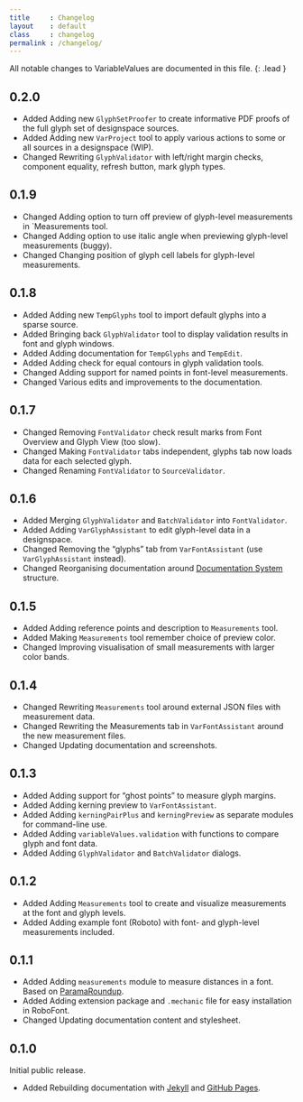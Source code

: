 ```yaml
---
title     : Changelog
layout    : default
class     : changelog
permalink : /changelog/
---
```


All notable changes to VariableValues are documented in this file.
{: .lead }

<!--

The format is based on [Keep a Changelog](https://keepachangelog.com/en/1.0.0/).
VariableValues adheres to [Semantic Versioning](https://semver.org/spec/v2.0.0.html).

semantic versioning: MAJOR.MINOR.PATCH
see http://keepachangelog.com/

| MAJOR | incompatible API changes                           |
| MINOR | new functionality in a backwards compatible manner |
| PATCH | backwards compatible bug fixes                     |

additional labels for pre-release and build 
as extensions to the MAJOR.MINOR.PATCH format

types of changes:

- `Added` for new features.
- `Changed` for changes in existing functionality.
- `Deprecated` for soon-to-be removed features.
- `Removed` for now removed features.
- `Fixed` for any bug fixes.
- `Security` in case of vulnerabilities.

-->


0.2.0
-----

- <span class='badge'>Added</span> Adding new `GlyphSetProofer` to create informative PDF proofs of the full glyph set of designspace sources.
- <span class='badge'>Added</span> Adding new `VarProject` tool to apply various actions to some or all sources in a designspace (WIP).
- <span class='badge'>Changed</span> Rewriting `GlyphValidator` with left/right margin checks, component equality, refresh button, mark glyph types.


0.1.9
-----

- <span class='badge'>Changed</span> Adding option to turn off preview of glyph-level measurements in `Measurements tool.
- <span class='badge'>Changed</span> Adding option to use italic angle when previewing glyph-level measurements (buggy).
- <span class='badge'>Changed</span> Changing position of glyph cell labels for glyph-level measurements.


0.1.8
-----

- <span class='badge'>Added</span> Adding new `TempGlyphs` tool to import default glyphs into a sparse source.
- <span class='badge'>Added</span> Bringing back `GlyphValidator` tool to display validation results in font and glyph windows.
- <span class='badge'>Added</span> Adding documentation for `TempGlyphs` and `TempEdit`.
- <span class='badge'>Added</span> Adding check for equal contours in glyph validation tools.
- <span class='badge'>Changed</span> Adding support for named points in font-level measurements.
- <span class='badge'>Changed</span> Various edits and improvements to the documentation.


0.1.7
-----

- <span class='badge'>Changed</span> Removing `FontValidator` check result marks from Font Overview and Glyph View (too slow).
- <span class='badge'>Changed</span> Making `FontValidator` tabs independent, glyphs tab now loads data for each selected glyph.
- <span class='badge'>Changed</span> Renaming `FontValidator` to `SourceValidator`.


0.1.6
-----

- <span class='badge'>Added</span> Merging `GlyphValidator` and `BatchValidator` into `FontValidator`.
- <span class='badge'>Added</span> Adding `VarGlyphAssistant` to edit glyph-level data in a designspace.
- <span class='badge'>Changed</span> Removing the “glyphs” tab from `VarFontAssistant` (use `VarGlyphAssistant` instead).
- <span class='badge'>Changed</span> Reorganising documentation around [Documentation System] structure.

[Documentation System]: http://documentation.divio.com/


0.1.5
-----

- <span class='badge'>Added</span> Adding reference points and description to `Measurements` tool.
- <span class='badge'>Added</span> Making `Measurements` tool remember choice of preview color.
- <span class='badge'>Changed</span> Improving visualisation of small measurements with larger color bands.


0.1.4
-----

- <span class='badge'>Changed</span> Rewriting `Measurements` tool around external JSON files with measurement data.
- <span class='badge'>Changed</span> Rewriting the Measurements tab in `VarFontAssistant` around the new measurement files.
- <span class='badge'>Changed</span> Updating documentation and screenshots.


0.1.3
-----

- <span class='badge'>Added</span> Adding support for “ghost points” to measure glyph margins.
- <span class='badge'>Added</span> Adding kerning preview to `VarFontAssistant`.
- <span class='badge'>Added</span> Adding `kerningPairPlus` and `kerningPreview` as separate modules for command-line use.
- <span class='badge'>Added</span> Adding `variableValues.validation` with functions to compare glyph and font data.
- <span class='badge'>Added</span> Adding `GlyphValidator` and `BatchValidator` dialogs.


0.1.2
-----

- <span class='badge'>Added</span> Adding `Measurements` tool to create and visualize measurements at the font and glyph levels.
- <span class='badge'>Added</span> Adding example font (Roboto) with font- and glyph-level measurements included.


0.1.1
-----

- <span class='badge'>Added</span> Adding `measurements` module to measure distances in a font. Based on [ParamaRoundup].
- <span class='badge'>Added</span> Adding extension package and `.mechanic` file for easy installation in RoboFont.
- <span class='badge'>Changed</span> Updating documentation content and stylesheet.

[ParamaRoundup]: http://github.com/FontBureau/Parama-roundup


0.1.0
-----

Initial public release.

- <span class='badge'>Added</span> Rebuilding documentation with [Jekyll] and [GitHub Pages].

[Jekyll]: http://jekyllrb.com/
[GitHub Pages]: http://pages.github.com/
